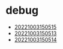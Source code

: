 # debug
- [20221003150515](/zet/20221003150515/README.md)
- [20221003150513](/zet/20221003150513/README.md)
- [20221003150514](/zet/20221003150514/README.md)

